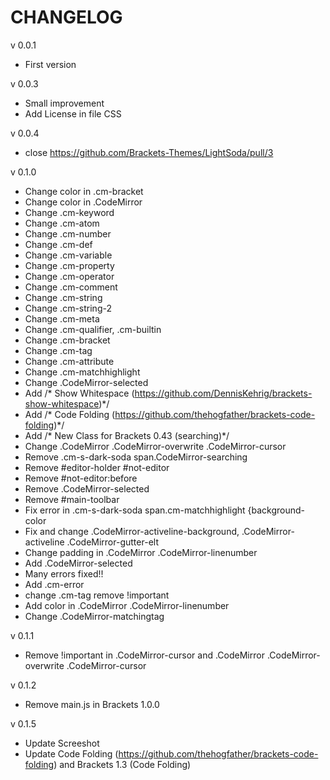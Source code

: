 # CHANGELOG

v 0.0.1

* First version

v 0.0.3

* Small improvement
* Add License in file CSS

v 0.0.4

* close https://github.com/Brackets-Themes/LightSoda/pull/3

v 0.1.0

* Change color in .cm-bracket
* Change color in .CodeMirror 
* Change .cm-keyword 
* Change .cm-atom 
* Change .cm-number
* Change .cm-def 
* Change .cm-variable 
* Change .cm-property 
* Change .cm-operator 
* Change .cm-comment 
* Change .cm-string 
* Change .cm-string-2 
* Change .cm-meta 
* Change .cm-qualifier, .cm-builtin 
* Change .cm-bracket 
* Change .cm-tag 
* Change .cm-attribute
* Change .cm-matchhighlight 
* Change .CodeMirror-selected
* Add /* Show Whitespace (https://github.com/DennisKehrig/brackets-show-whitespace)*/
* Add /* Code Folding (https://github.com/thehogfather/brackets-code-folding)*/
* Add /* New Class for Brackets 0.43 (searching)*/
* Change .CodeMirror .CodeMirror-overwrite .CodeMirror-cursor
* Remove .cm-s-dark-soda span.CodeMirror-searching
* Remove #editor-holder #not-editor
* Remove #not-editor:before
* Remove .CodeMirror-selected 
* Remove #main-toolbar
* Fix error in .cm-s-dark-soda span.cm-matchhighlight {background-color
* Fix and change .CodeMirror-activeline-background, .CodeMirror-activeline .CodeMirror-gutter-elt
* Change padding in .CodeMirror .CodeMirror-linenumber
* Add .CodeMirror-selected
* Many errors fixed!!
* Add .cm-error
* change .cm-tag remove !important
* Add color in .CodeMirror .CodeMirror-linenumber
* Change .CodeMirror-matchingtag

v 0.1.1

* Remove !important in  .CodeMirror-cursor and .CodeMirror .CodeMirror-overwrite .CodeMirror-cursor

v 0.1.2

* Remove main.js in Brackets 1.0.0

v 0.1.5

* Update Screeshot
* Update Code Folding (https://github.com/thehogfather/brackets-code-folding) and Brackets 1.3 (Code Folding)